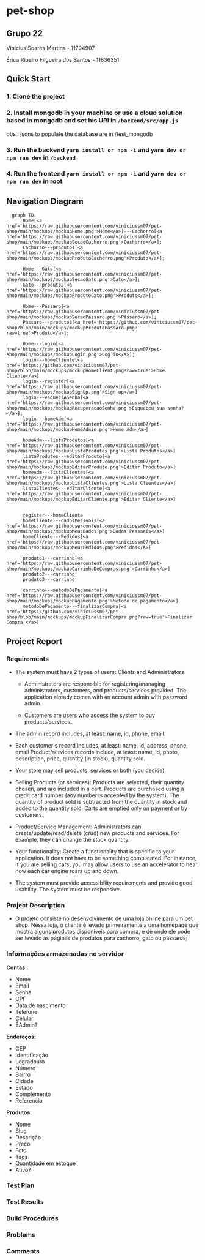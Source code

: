 # pet-shop

## Grupo 22

Vinicius Soares Martins - 11794907

Érica Ribeiro Filgueira dos Santos - 11836351

## Quick Start

### 1. Clone the project

### 2. Install mongodb in your machine or use a cloud solution based in mongodb and set his URI in `/backend/src/app.js` 
  
  obs.: jsons to populate the database are in /test_mongodb

### 3. Run the backend `yarn install or npm -i` and `yarn dev or npm run dev` in `/backend`

### 4. Run the frontend `yarn install or npm -i` and `yarn dev or npm run dev` in root

## Navigation Diagram

```mermaid
  graph TD;
      Home[<a href='https://raw.githubusercontent.com/viniciussm07/pet-shop/main/mockups/mockupHome.png'>Home</a>]---Cachorro[<a href='https://raw.githubusercontent.com/viniciussm07/pet-shop/main/mockups/mockupSecaoCachorro.png'>Cachorro</a>];
      Cachorro---produto1[<a href='https://raw.githubusercontent.com/viniciussm07/pet-shop/main/mockups/mockupProdutoCachorro.png'>Produto</a>];
      
      Home---Gato[<a href='https://raw.githubusercontent.com/viniciussm07/pet-shop/main/mockups/mockupSecaoGato.png'>Gato</a>];
      Gato---produto2[<a href='https://raw.githubusercontent.com/viniciussm07/pet-shop/main/mockups/mockupProdutoGato.png'>Produto</a>];
      
      Home---Pássaro[<a href='https://raw.githubusercontent.com/viniciussm07/pet-shop/main/mockups/mockupSecaoPassaro.png'>Pássaro</a>];
      Pássaro---produto3[<a href='https://github.com/viniciussm07/pet-shop/blob/main/mockups/mockupProdutoPassaro.png?raw=true'>Produto</a>];
      
      Home---login[<a href='https://raw.githubusercontent.com/viniciussm07/pet-shop/main/mockups/mockupLogin.png'>Log in</a>];
      login---homeCliente[<a href='https://github.com/viniciussm07/pet-shop/blob/main/mockups/mockupHomeClient.png?raw=true'>Home Cliente</a>]
      login---register[<a href='https://raw.githubusercontent.com/viniciussm07/pet-shop/main/mockups/mockupSignUp.png'>Sign up</a>]
      login---esqueciASenha[<a href='https://raw.githubusercontent.com/viniciussm07/pet-shop/main/mockups/mockupRecuperacaoSenha.png'>Esqueceu sua senha?</a>];
      login---homeAdm[<a href='https://raw.githubusercontent.com/viniciussm07/pet-shop/main/mockups/mockupHomeAdmin.png'>Home Adm</a>]
      
      homeAdm---listaProdutos[<a href='https://raw.githubusercontent.com/viniciussm07/pet-shop/main/mockups/mockupListaProdutos.png'>Lista Produtos</a>]
      listaProdutos---editarProduto[<a href='https://raw.githubusercontent.com/viniciussm07/pet-shop/main/mockups/mockupEditarProduto.png'>Editar Produto</a>]
      homeAdm---listaClientes[<a href='https://raw.githubusercontent.com/viniciussm07/pet-shop/main/mockups/mockupListaClientes.png'>Lista Clientes</a>]
      listaClientes---editarCliente[<a href='https://raw.githubusercontent.com/viniciussm07/pet-shop/main/mockups/mockupEditarCliente.png'>Editar Cliente</a>]
      
      
      register---homeCliente
      homeCliente---dadosPessoais[<a href='https://raw.githubusercontent.com/viniciussm07/pet-shop/main/mockups/mockupMeusDados.png'>Dados Pessoais</a>]
      homeCliente---Pedidos[<a href='https://raw.githubusercontent.com/viniciussm07/pet-shop/main/mockups/mockupMeusPedidos.png'>Pedidos</a>]
      
      produto1---carrinho[<a href='https://raw.githubusercontent.com/viniciussm07/pet-shop/main/mockups/mockupCarrinhoDeCompras.png'>Carrinho</a>]
      produto2---carrinho
      produto3---carrinho
      
      carrinho---metodoDePagamento[<a href='https://raw.githubusercontent.com/viniciussm07/pet-shop/main/mockups/mockupPagamento.png'>Método de pagamento</a>]
      metodoDePagamento---finalizarCompra[<a href='https://github.com/viniciussm07/pet-shop/blob/main/mockups/mockupFinalizarCompra.png?raw=true'>Finalizar Compra </a>]
```

## Project Report

### Requirements

- The system must have 2 types of users: Clients and Administrators
    - Administrators are responsible for registering/managing administrators, customers, and products/services provided. The application already comes with an account admin with password admin.

    - Customers are users who access the system to buy products/services.
  
- The admin record includes, at least: name, id, phone, email.

- Each customer's record includes, at least: name, id, address, phone, email
Product/services records include, at least: name, id, photo, description, price, quantity (in stock), quantity sold.

- Your store may sell products, services or both (you decide)

- Selling Products (or services): Products are selected, their quantity chosen, and are included in a cart. Products are purchased using a credit card number (any number is accepted by the system). The quantity of product sold is subtracted from the quantity in stock and added to the quantity sold. Carts are emptied only on payment or by customers.

- Product/Service Management: Administrators can create/update/read/delete (crud) new products and services. For example, they can change the stock quantity.

- Your functionality: Create a functionality that is specific to your application. It does not have to be something complicated. For instance, if you are selling cars, you may allow users to use an accelerator to hear how each car engine roars up and down.

- The system must provide accessibility requirements and provide good usability. The system must be responsive.

### Project Description

- O projeto consiste no desenvolvimento de uma loja online para um pet shop.
Nessa loja, o cliente é levado primeiramente a uma homepage que mostra alguns produtos disponíveis para compra, e de onde ele pode ser levado às páginas de produtos para cachorro, gato ou pássaros;

### Informações armazenadas no servidor

**Contas:**
- Nome
- Email
- Senha
- CPF
- Data de nascimento
- Telefone 
- Celular
- ÉAdmin?

**Endereços:**
- CEP
- Identificação
- Logradouro
- Número
- Bairro
- Cidade
- Estado
- Complemento
- Referencia

**Produtos:**

- Nome
- Slug
- Descrição
- Preço
- Foto
- Tags
- Quantidade em estoque
- Ativo?


### Test Plan

### Test Results

### Build Procedures

### Problems

### Comments
